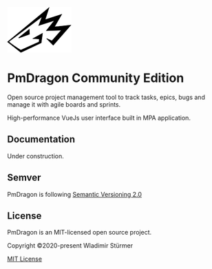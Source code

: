 <img src="docs/images/logo.png" width="149" height="106">

# PmDragon Community Edition

Open source project management tool to track tasks, epics, bugs and manage it with agile boards and sprints.

High-performance VueJs user interface built in MPA application.

## Documentation
Under construction.

## Semver
PmDragon is following [Semantic Versioning 2.0](https://semver.org/)

## License
PmDragon is an MIT-licensed open source project.

Copyright ©2020-present Wladimir Stürmer

[MIT License](https://en.wikipedia.org/wiki/MIT_License)
